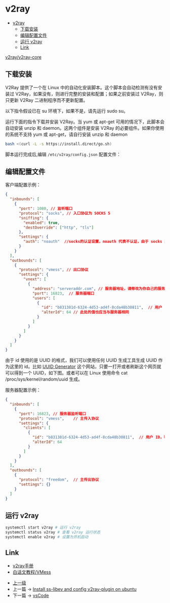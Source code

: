 # v2ray

<!-- @import "[TOC]" {cmd="toc" depthFrom=1 depthTo=6 orderedList=false} -->
<!-- code_chunk_output -->

* [v2ray](#v2ray)
	* [下载安装](#下载安装)
	* [编辑配置文件](#编辑配置文件)
	* [运行 v2ray](#运行-v2ray)
	* [Link](#link)

<!-- /code_chunk_output -->
[v2ray/v2ray-core](https://github.com/v2ray/v2ray-core)

## 下载安装
V2Ray 提供了一个在 Linux 中的自动化安装脚本。这个脚本会自动检测有没有安装过 V2Ray，如果没有，则进行完整的安装和配置；如果之前安装过 V2Ray，则只更新 V2Ray 二进制程序而不更新配置。

以下指令假设已在 su 环境下，如果不是，请先运行 sudo su。

运行下面的指令下载并安装 V2Ray。当 yum 或 apt-get 可用的情况下，此脚本会自动安装 unzip 和 daemon。这两个组件是安装 V2Ray 的必要组件。如果你使用的系统不支持 yum 或 apt-get，请自行安装 unzip 和 daemon

```sh
bash <(curl -L -s https://install.direct/go.sh)
```
脚本运行完成后,编辑 `/etc/v2ray/config.json` 配置文件：

## 编辑配置文件
客户端配置示例：
```json
{
  "inbounds": [
    {
      "port": 1080, // 监听端口
      "protocol": "socks", // 入口协议为 SOCKS 5
      "sniffing": {
        "enabled": true,
        "destOverride": ["http", "tls"]
      },
      "settings": {
        "auth": "noauth"  //socks的认证设置，noauth 代表不认证，由于 socks 通常在客户端使用，所以这里不认证
      }
    }
  ],
  "outbounds": [
    {
      "protocol": "vmess", // 出口协议
      "settings": {
        "vnext": [
          {
            "address": "serveraddr.com", // 服务器地址，请修改为你自己的服务器 IP 或域名
            "port": 16823,  // 服务器端口
            "users": [
              {
                "id": "b831381d-6324-4d53-ad4f-8cda48b30811",  // 用户 ID，必须与服务器端配置相同,类似于 ss 的密UUID
                "alterId": 64 // 此处的值也应当与服务器相同
              }
            ]
          }
        ]
      }
    }
  ]
}
```
由于 id 使用的是 UUID 的格式，我们可以使用任何 UUID 生成工具生成 UUID 作为这里的 id。比如 [UUID Generator](https://www.uuidgenerator.net/) 这个网站，只要一打开或者刷新这个网页就可以得到一个 UUID，如下图。或者可以在 Linux 使用命令 cat /proc/sys/kernel/random/uuid 生成。

服务器配置示例：
```json
{
  "inbounds": [
    {
      "port": 16823, // 服务器监听端口
      "protocol": "vmess",    // 主传入协议
      "settings": {
        "clients": [
          {
            "id": "b831381d-6324-4d53-ad4f-8cda48b30811",  // 用户 ID，客户端与服务器必须相同
            "alterId": 64
          }
        ]
      }
    }
  ],
  "outbounds": [
    {
      "protocol": "freedom",  // 主传出协议
      "settings": {}
    }
  ]
}
```

## 运行 v2ray
```sh
systemctl start v2ray # 运行 v2ray
systemctl status v2ray # 查看 v2ray 运行状态
systemctl enable v2ray # 设置为开机启动
```

## Link
* [v2ray手册](https://www.v2ray.com/)
* [白话文教程/VMess](https://toutyrater.github.io/basic/vmess.html)


- [上一级](README.md)
- 上一篇 -> [Install ss-libev and config v2ray-plugin on ubuntu](ubuntuInstallSSAndV2rayPlugin.md)
- 下一篇 -> [vsCode ](vsCode.md)
